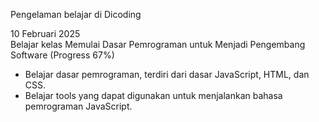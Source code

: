 Pengelaman belajar di Dicoding

10 Februari 2025 <br>
Belajar kelas Memulai Dasar Pemrograman untuk Menjadi Pengembang Software (Progress 67%) <br>
* Belajar dasar pemrograman, terdiri dari dasar JavaScript, HTML, dan CSS. <br>
* Belajar tools yang dapat digunakan untuk menjalankan bahasa pemrograman JavaScript.
